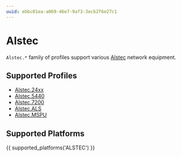 ```yaml
---
uuid: ebbc01ea-a069-46e7-9af3-3ecb2f6e27c1
---
```

# Alstec

`Alstec.*` family of profiles support various [Alstec](http://www.alstec.ru)
network equipment.

## Supported Profiles

- [Alstec.24xx](Alstec.24xx.md)
- [Alstec.5440](Alstec.5440.md)
- [Alstec.7200](Alstec.7200.md)
- [Alstec.ALS](Alstec.ALS.md)
- [Alstec.MSPU](Alstec.MSPU.md)

## Supported Platforms

{{ supported_platforms('ALSTEC') }}
